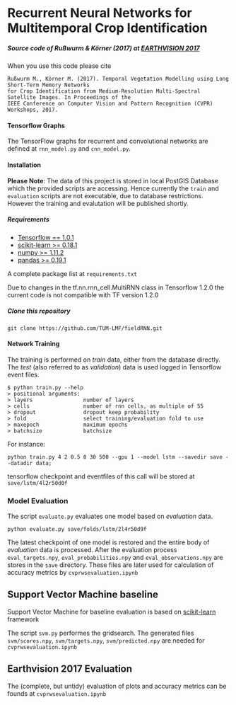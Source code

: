 # Recurrent Neural Networks for Multitemporal Crop Identification

##### Source code of Rußwurm & Körner (2017) at [EARTHVISION 2017](https://www.grss-ieee.org/earthvision2017/)

When you use this code please cite
```
Rußwurm M., Körner M. (2017). Temporal Vegetation Modelling using Long Short-Term Memory Networks
for Crop Identification from Medium-Resolution Multi-Spectral Satellite Images. In Proceedings of the
IEEE Conference on Computer Vision and Pattern Recognition (CVPR) Workshops, 2017.
```

#### Tensorflow Graphs
The TensorFlow graphs for recurrent and convolutional networks are defined at ```rnn_model.py``` and ```cnn_model.py```.

#### Installation

**Please Note**: The data of this project is stored in local PostGIS Database which
the provided scripts are accessing.
Hence currently the ```train``` and ```evaluation``` scripts are not executable, due to database restrictions.
However the training and evalutation will be published shortly.

##### Requirements

* [Tensorflow == 1.0.1](https://www.tensorflow.org/)
* [scikit-learn >= 0.18.1](http://scikit-learn.org/stable/)
* [numpy >= 1.11.2](http://www.numpy.org/)
* [pandas >= 0.19.1](http://pandas.pydata.org/)

A complete package list at ```requirements.txt```

<div class="alert alert-warning">
Due to changes in the tf.nn.rnn_cell.MultiRNN class in Tensorflow 1.2.0 the current code is not compatible with TF version 1.2.0
</div>

##### Clone this repository
```
git clone https://github.com/TUM-LMF/fieldRNN.git
```

<!--
download and unzip training data to ```data/```
```
wget LoremIpsum
```
-->

#### Network Training
The training is performed on *train* data, either from the database directly. The *test* (also referred to as *validation*) data is used logged in Tensorflow event files.

```
$ python train.py --help
> positional arguments:
> layers                number of layers
> cells                 number of rnn cells, as multiple of 55
> dropout               dropout keep probability
> fold                  select training/evaluation fold to use
> maxepoch              maximum epochs
> batchsize             batchsize
```

For instance:
```
python train.py 4 2 0.5 0 30 500 --gpu 1 --model lstm --savedir save --datadir data;
```
tensorflow checkpoint and eventfiles of this call will be stored at ```save/lstm/4l2r50d0f```

### Model Evaluation
The script ```evaluate.py``` evaluates one model based on *evaluation* data.

```
python evaluate.py save/folds/lstm/2l4r50d9f
```
The latest checkpoint of one model is restored and the entire body of *evaluation* data is processed.
After the evaluation process ```eval_targets.npy```, ```eval_probabilities.npy``` and ```eval_observations.npy``` are stores in the ```save``` directory.
These files are later used for calculation of accuracy metrics by ```cvprwsevaluation.ipynb```

## Support Vector Machine baseline
Support Vector Machine for baseline evaluation is based on [scikit-learn](http://scikit-learn.org/stable/) framework

The script ```svm.py``` performes the gridsearch.
The generated files ```svm/scores.npy```, ```svm/targets.npy```,  ```svm/predicted.npy``` are needed for ```cvprwsevaluation.ipynb```

## Earthvision 2017 Evaluation

The (complete, but untidy) evaluation of plots and accuracy metrics can be founds at ```cvprwsevaluation.ipynb```
